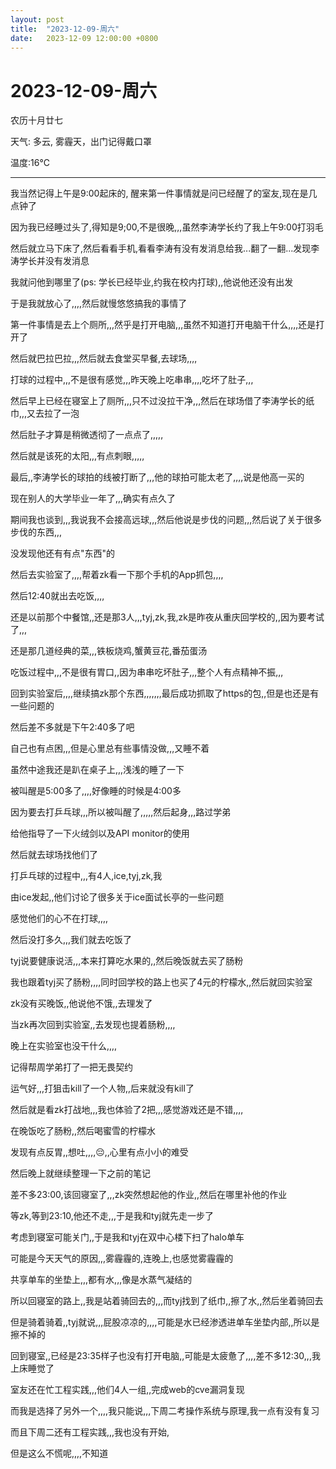 ```yaml
---
layout: post
title:  "2023-12-09-周六"
date:   2023-12-09 12:00:00 +0800
---
```




# 2023-12-09-周六

农历十月廿七

天气: 多云, 雾霾天，出门记得戴口罩

温度:16℃

---



我当然记得上午是9:00起床的, 醒来第一件事情就是问已经醒了的室友,现在是几点钟了

因为我已经睡过头了,得知是9;00,不是很晚,,,虽然李涛学长约了我上午9:00打羽毛

然后就立马下床了,然后看看手机,看看李涛有没有发消息给我...翻了一翻...发现李涛学长并没有发消息

我就问他到哪里了(ps: 学长已经毕业,约我在校内打球),,他说他还没有出发

于是我就放心了,,,,然后就慢悠悠搞我的事情了

第一件事情是去上个厕所,,,然乎是打开电脑,,,虽然不知道打开电脑干什么,,,,还是打开了

然后就巴拉巴拉,,,然后就去食堂买早餐,去球场,,,,



打球的过程中,,,不是很有感觉,,,昨天晚上吃串串,,,,吃坏了肚子,,,

然后早上已经在寝室上了厕所,,,只不过没拉干净,,,然后在球场借了李涛学长的纸巾,,,又去拉了一泡

然后肚子才算是稍微透彻了一点点了,,,,,

然后就是该死的太阳,,,有点刺眼,,,,,

最后,,李涛学长的球拍的线被打断了,,,他的球拍可能太老了,,,,说是他高一买的

现在别人的大学毕业一年了,,,确实有点久了

期间我也谈到,,,我说我不会接高远球,,,然后他说是步伐的问题,,,然后说了关于很多步伐的东西,,,

没发现他还有有点"东西"的



然后去实验室了,,,,帮着zk看一下那个手机的App抓包,,,,

然后12:40就出去吃饭,,,,

还是以前那个中餐馆,,还是那3人,,,tyj,zk,我,zk是昨夜从重庆回学校的,,因为要考试了,,,

还是那几道经典的菜,,,铁板烧鸡,蟹黄豆花,番茄蛋汤

吃饭过程中,,,不是很有胃口,,因为串串吃坏肚子,,,整个人有点精神不振,,,



回到实验室后,,,,继续搞zk那个东西,,,,,,,最后成功抓取了https的包,,但是也还是有一些问题的

然后差不多就是下午2:40多了吧

自己也有点困,,,但是心里总有些事情没做,,,又睡不着

虽然中途我还是趴在桌子上,,,浅浅的睡了一下

被叫醒是5:00多了,,,,好像睡的时候是4:00多

因为要去打乒乓球,,,所以被叫醒了,,,,,然后起身,,,路过学弟

给他指导了一下火绒剑以及API monitor的使用

然后就去球场找他们了



打乒乓球的过程中,,,有4人,ice,tyj,zk,我

由ice发起,,他们讨论了很多关于ice面试长亭的一些问题

感觉他们的心不在打球,,,,

然后没打多久,,,我们就去吃饭了

tyj说要健康说活,,,本来打算吃水果的,,然后晚饭就去买了肠粉

我也跟着tyj买了肠粉,,,,同时回学校的路上也买了4元的柠檬水,,然后就回实验室

zk没有买晚饭,,他说他不饿,,去理发了

当zk再次回到实验室,,去发现也提着肠粉,,,,



晚上在实验室也没干什么,,,,

记得帮周学弟打了一把无畏契约

运气好,,,打狙击kill了一个人物,,后来就没有kill了

然后就是看zk打战地,,,我也体验了2把,,,感觉游戏还是不错,,,,



在晚饭吃了肠粉,,然后喝蜜雪的柠檬水

发现有点反胃,,想吐,,,,😔,,心里有点小小的难受



然后晚上就继续整理一下之前的笔记

差不多23:00,该回寝室了,,,zk突然想起他的作业,,然后在哪里补他的作业

等zk,等到23:10,他还不走,,,于是我和tyj就先走一步了



考虑到寝室可能关门,,于是我和tyj在双中心楼下扫了halo单车

可能是今天天气的原因,,,雾霾霾的,连晚上,也感觉雾霾霾的

共享单车的坐垫上,,,都有水,,,像是水蒸气凝结的

所以回寝室的路上,,我是站着骑回去的,,,而tyj找到了纸巾,,擦了水,,然后坐着骑回去

但是骑着骑着,,tyj就说,,,屁股凉凉的,,,,可能是水已经渗透进单车坐垫内部,,所以是擦不掉的



回到寝室,,已经是23:35样子也没有打开电脑,,可能是太疲惫了,,,,差不多12:30,,,我上床睡觉了

室友还在忙工程实践,,,他们4人一组,,完成web的cve漏洞复现

而我是选择了另外一个,,,,我只能说,,,下周二考操作系统与原理,我一点有没有复习

而且下周二还有工程实践,,,我也没有开始,

但是这么不慌呢,,,,不知道

